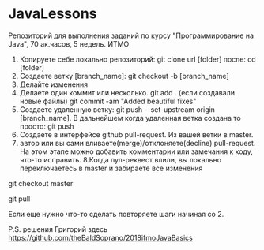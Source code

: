 # JavaLessons
Репозиторий для выполнения заданий по курсу "Программирование на Java", 70 ак.часов, 5 недель. ИТМО

1. Копируете себе локально репозиторий:
git clone url [folder]
после:
cd [folder]
2. Создаете ветку [branch_name]:
git checkout -b [branch_name]
3. Делайте изменения 
4. Делаете один коммит или несколько.
git add . (если создавали новые файлы)
git commit -am "Added beautiful fixes"
5. Создаете удаленную ветку:
git push --set-upstream origin [branch_name].
В дальнейшем когда удаленная ветка создана то просто:
git push
6. Создаете в интерфейсе github pull-request. Из вашей ветки в master.
7. автор или вы сами вливаете(merge)/отклоняете(decline) pull-request. 
На этом этапе можно добавить комментарии или замечания к коду, что-то исправить. 
8.Когда пул-реквест влили, вы локально переключаетесь в master и забираете все изменения 

git checkout master

git pull

Если еще нужно что-то сделать повторяете шаги начиная со 2.

P.S. решения Григорий здесь https://github.com/theBaldSoprano/2018ifmoJavaBasics
